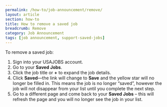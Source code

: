 ```yaml
---
permalink: /how-to/job-announcement/remove/
layout: article
section: how-to
title: How to remove a saved job
breadcrumb: Remove
category: Job Announcement
tags: [job announcement, support-saved-jobs]
---
```


To remove a saved job:

1.	Sign into your USAJOBS account.
2.	Go to your **Saved Jobs**.
3.	Click the job title or **+** to expand the job details.
4.	Click **Saved**—the link will change to **Save** and the yellow star will no longer be filled in. This means the job is no longer “saved”, however the job will not disappear from your list until you complete the next step.
5.	Go to a different page and come back to your **Saved Jobs** – this will refresh the page and you will no longer see the job in your list.
